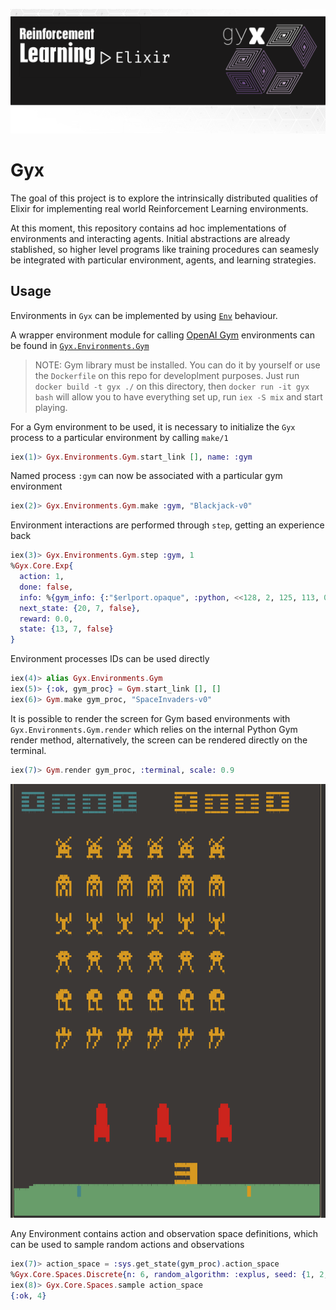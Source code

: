 
![test](https://raw.githubusercontent.com/doctorcorral/gyx/master/images/gyxheader-elixir.png)

# Gyx

The goal of this project is to explore the intrinsically distributed qualities of Elixir for implementing real world Reinforcement Learning environments. 

At this moment, this repository contains ad hoc implementations of environments and interacting agents. 
Initial abstractions are already stablished, so higher level programs like training procedures can seamesly be integrated with particular environment, agents, and learning strategies.

## Usage

Environments in `Gyx` can be implemented by using [`Env`](https://github.com/doctorcorral/gyx/blob/master/lib/core/env.ex) behaviour.

A wrapper environment module for calling [OpenAI Gym](https://gym.openai.com/) environments can be found in [`Gyx.Environments.Gym`](https://github.com/doctorcorral/gyx/blob/master/lib/environments/gym/environment.ex)

> NOTE: Gym library must be installed. You can do it by yourself or 
use the `Dockerfile` on this repo for developlment purposes. 
Just run `docker build -t gyx ./` on this directory, then `docker run -it gyx bash` will
allow you to have everything set up, run `iex -S mix` and start playing. 

For a Gym environment to be used, it is necessary to initialize the `Gyx` process to a particular environment by calling `make/1`

```Elixir
iex(1)> Gyx.Environments.Gym.start_link [], name: :gym
```
Named process `:gym` can now be associated with a particular gym environment

```Elixir
iex(2)> Gyx.Environments.Gym.make :gym, "Blackjack-v0"
```

Environment interactions are performed through `step`, getting an experience back

```Elixir
iex(3)> Gyx.Environments.Gym.step :gym, 1
%Gyx.Core.Exp{
  action: 1,
  done: false,
  info: %{gym_info: {:"$erlport.opaque", :python, <<128, 2, 125, 113, 0, 46>>}},
  next_state: {20, 7, false},
  reward: 0.0,
  state: {13, 7, false}
}
```

Environment processes IDs can be used directly
```Elixir
iex(4)> alias Gyx.Environments.Gym
iex(5)> {:ok, gym_proc} = Gym.start_link [], [] 
iex(6)> Gym.make gym_proc, "SpaceInvaders-v0"
```

It is possible to render the screen for Gym based environments with `Gyx.Environments.Gym.render` which relies on the internal Python Gym render method, alternatively, the screen can be rendered directly on the terminal.
```Elixir
iex(7)> Gym.render gym_proc, :terminal, scale: 0.9
```

![SpaceInvadersATARI](https://raw.githubusercontent.com/doctorcorral/gyx/master/images/spaceinvs1.png)

Any Environment contains action and observation space definitions, which can be used to sample random actions and observations
```Elixir
iex(7)> action_space = :sys.get_state(gym_proc).action_space
%Gyx.Core.Spaces.Discrete{n: 6, random_algorithm: :explus, seed: {1, 2, 3}}
iex(8)> Gyx.Core.Spaces.sample action_space
{:ok, 4}
```
